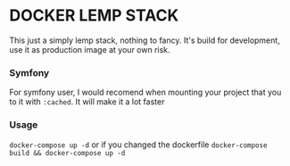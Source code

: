 # DOCKER LEMP STACK
This just a simply lemp stack, nothing to fancy.
It's build for development, use it as production image at your own risk.

### Symfony
For symfony user, I would recomend when mounting your project
that you to it with `:cached`. It will make it a lot faster

### Usage
`docker-compose up -d`
or if you changed the dockerfile
`docker-compose build && docker-compose up -d`